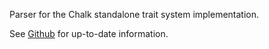 Parser for the Chalk standalone trait system implementation.

See [Github](https://github.com/rust-lang/chalk) for up-to-date information.
